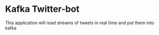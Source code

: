 # Kafka Twitter-bot
This application will read streams of tweets in real time and put them into kafka